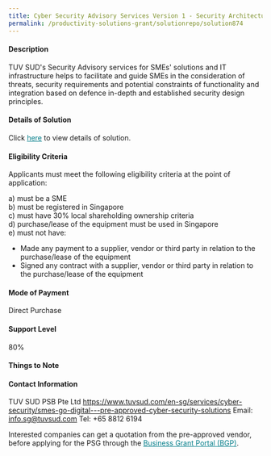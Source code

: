 ```yaml
---
title: Cyber Security Advisory Services Version 1 - Security Architecture Review with TRA and Control Review
permalink: /productivity-solutions-grant/solutionrepo/solution874
---
```


#### Description

TUV SUD's Security Advisory services for SMEs' solutions and IT infrastructure helps to facilitate and guide SMEs in the consideration of threats, security requirements and potential constraints of functionality and integration based on defence in-depth and established security design principles. 


#### Details of Solution

Click <a href='https://govassist.gobusiness.gov.sg/images/psg/TUV_SUD_Cyber_Security_Annex_3_Part_3.pdf' style='color:#037e8a'>here</a> to view details of solution.

#### Eligibility Criteria

Applicants must meet the following eligibility criteria at the point of application:

a) must be a SME <br>
b) must be registered in Singapore <br>
c) must have 30% local shareholding ownership criteria <br>
d) purchase/lease of the equipment must be used in Singapore <br>
e) must not have:
- Made any payment to a supplier, vendor or third party in relation to the purchase/lease of the equipment
- Signed any contract with a supplier, vendor or third party in relation to the purchase/lease of the equipment

#### Mode of Payment
Direct Purchase

#### Support Level
80%

#### Things to Note


#### Contact Information
TUV SUD PSB Pte Ltd
https://www.tuvsud.com/en-sg/services/cyber-security/smes-go-digital---pre-approved-cyber-security-solutions
Email: info.sg@tuvsud.com
Tel: +65 8812 6194

Interested companies can get a quotation from the pre-approved vendor, before applying for the PSG through the <a target='_blank' style='color:#037e8a' href='https://www.businessgrants.gov.sg/'>Business Grant Portal (BGP)</a>.
